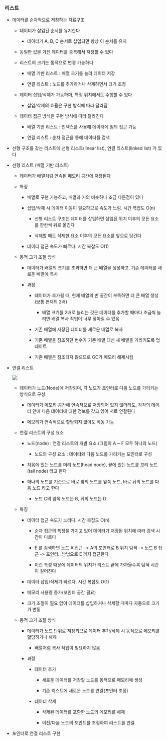 ### 리스트

* 데이터를 순차적으로 저장하는 자료구조

    - 데이터가 삽입된 순서를 유지한다

        - 데이터가 A, B, C 순서로 삽입되면 항상 이 순서를 유지

    - 동일한 값을 가진 데이터를 중복해서 저장할 수 있다

    - 리스트의 크기는 동적으로 변경 가능하다

        - 배열 기반 리스트 : 배열 크기를 늘려 데이터 저장

        - 연결 리스트 : 노드를 추가하거나 삭제하면서 크기 조정

    - 데이터 삽입/삭제가 가능하며, 특정 위치에서도 수행할 수 있다

        - 삽입/삭제의 효율은 구현 방식에 따라 달라짐

    - 데이터 접근 방식은 구현 방식에 따라 달라진다

        - 배열 기반 리스트 : 인덱스를 사용해 데이터에 임의 접근 가능

        - 연결 리스트 : 순차 접근을 통해 데이터를 검색

* 선형 구조를 갖는 리스트에 선형 리스트(linear list), 연결 리스트(linked list) 가 있다

* 선형 리스트 (배열 기반 리스트)

    - 데이터가 배열처럼 연속된 메모리 공간에 저장된다

    - 특징

        - 배열로 구현 가능하고, 배열과 거의 비슷하나 조금 다른점이 있다
    
        - 삽입/삭제 시 데이터 이동이 필요하므로 속도가 느림. 시간 복잡도 O(n)
    
            - 선형 리스트 구조는 데이터를 삽입하면 삽입된 위치 이후의 모든 요소를 한칸씩 뒤로 옮긴다

            - 삭제할 때도 삭제한 요소 이후의 모든 요소를 앞으로 당긴다

        - 데이터 접근 속도가 빠르다. 시간 복잡도 O(1)

    - 동적 크기 조절 방식

        - 데이터가 배열의 크기를 초과하면 더 큰 배열을 생성하고, 기존 데이터를 새로운 배열에 복사

        - 과정

            - 데이터가 추가될 때, 현재 배열의 빈 공간이 부족하면 더 큰 배열 생성 (보통 현재의 2배)

                - 배열 크기를 2배로 늘리는 것은 데이터를 추가할 때마다 조금씩 늘리면 배열 복사 작업이 너무 잦아질 수 있음

            - 기존 배열에 저장된 데이터를 새로운 배열로 복사

            - 기존 배열을 참조하던 변수가 기존 배열 대신 새 배열을 가리키도록 업데이트

            - 기존 배열은 참조되지 않으므로 GC가 메모리 해제시킴 

* 연결 리스트

    <img src="https://github.com/user-attachments/assets/b9007420-99b4-441f-9f99-3f9e460dbdf5">

    - 데이터가 노드(Node)에 저장되며, 각 노드가 포인터로 다음 노드를 가리키는 방식으로 구성

        - 데이터가 메모리 공간에 연속적으로 저장되어 있지 않더라도, 각각의 데이터 안에 다음 데이터에 대한 정보를 갖고 있어 서로 연결된다

        - 메모리가 연속적으로 할당되지 않아도 작동 가능

    - 연결 리스트의 구성 요소

        - 노드(node) : 연결 리스트의 개별 요소 (그림의 A ~ F 모두 하나의 노드)

            - 노드의 구성 요소 : 데이터와 다음 노드를 가리키는 포인터로 구성

        - 처음에 있는 노드를 머리 노드(head node), 끝에 있는 노드를 꼬리 노드(tail node) 라고 한다

        - 하나의 노드를 기준으로 바로 앞의 노드를 앞쪽 노드, 바로 뒤의 노드를 다음 노드 라고 한다

            - 노드 C의 앞쪽 노드는 B, 뒤의 노드는 D

    - 특징

        - 데이터 접근 속도가 느리다. 시간 복잡도 O(n)

            - 순차 접근의 특징을 가지고 있어 데이터가 저장된 위치에 따라 검색 시간이 다르다

            - E 를 검색하면 노드 A 접근 -> A의 포인터로 B 위치 탐색 -> 노드 B 접근 -> 포인터.. 방법으로 E 까지 접근한다

            - 이런 특성 때문에 데이터의 위치가 리스트 끝에 가까울수록 탐색 시간이 길어진다

        - 데이터 삽입/삭제가 빠르다. 시간 복잡도 O(1)

        - 메모리 사용량 증가(포인터 공간 필요)

        - 크기 조절이 필요 없이 데이터를 삽입하거나 삭제할 때마다 자동으로 크기가 변동

    - 동적 크기 조절 방식

        - 데이터가 노드 단위로 저장되므로 데이터 추가/삭제 시 동적으로 메모리를 할당하거나 해제

            - 배열처럼 복사 작업이 필요하지 않음

        - 과정

            - 데이터 추가

                - 새로운 데이터를 저장할 노드를 동적으로 메모리에 생성

                - 기존 리스트에 새로운 노드를 연결(포인터 조정)

            - 데이터 삭제

                - 삭제된 데이터를 포함한 노드의 메모리를 해제

                - 이전/다음 노드의 포인트를 조정하여 리스트를 연결

* 포인터로 연결 리스트 구현

    ```java

    ```
